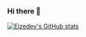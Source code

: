 ### Hi there 👋

[![Eizedev's GitHub stats](https://github-readme-stats.vercel.app/api?username=eizedev&show_icons=true&theme=onedark)](https://github.com/eizedev/github-readme-stats)


<!--
**eizedev/eizedev** is a ✨ _special_ ✨ repository because its `README.md` (this file) appears on your GitHub profile.

Here are some ideas to get you started:

- 🔭 I’m currently working on ...
- 🌱 I’m currently learning ...
- 👯 I’m looking to collaborate on ...
- 🤔 I’m looking for help with ...
- 💬 Ask me about ...
- 📫 How to reach me: ...
- 😄 Pronouns: ...
- ⚡ Fun fact: ...
-->
